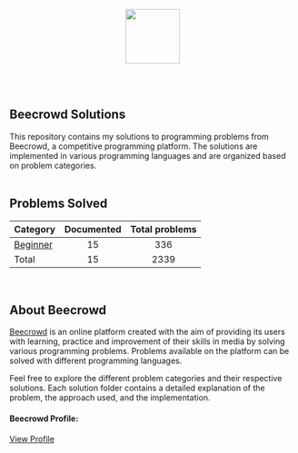 <a href="https://www.beecrowd.com.br"><p align="center"><img src="https://user-images.githubusercontent.com/31783838/144611708-e6c3f393-05f2-4982-8b6d-f0684227e782.png" height="96"/></p></a>
<br/><br/>

## Beecrowd Solutions

This repository contains my solutions to programming problems from Beecrowd, a competitive programming platform. The solutions are implemented in various programming languages and are organized based on problem categories.
<br/><br/>

## Problems Solved

| Category                                          | Documented | Total problems |
| ------------------------------------------------- | :--------: | :------------: |
| [Beginner](./Beginner/README.md)                  |     15     |       336      |
| Total                                             |     15     |      2339      |

<br/>

## About Beecrowd

[Beecrowd](https://www.beecrowd.com.br/judge/pt) is an online platform created with the aim of providing its users with learning, practice and improvement of their skills in media by solving various programming problems.
Problems available on the platform can be solved with different programming languages.

Feel free to explore the different problem categories and their respective solutions. Each solution folder contains a detailed explanation of the problem, the approach used, and the implementation.

#### Beecrowd Profile:

[View Profile](https://www.beecrowd.com.br/judge/pt/profile/377804)